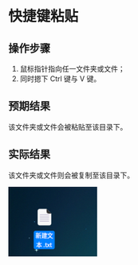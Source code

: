 # 快捷键粘贴

## 操作步骤

1. 鼠标指针指向任一文件夹或文件；
2. 同时摁下 Ctrl 键与 V 键。

## 预期结果

该文件夹或文件会被粘贴至该目录下。

## 实际结果

该文件夹或文件则会被复制至该目录下。

![快捷键粘贴.png](../img/快捷键粘贴.png)

